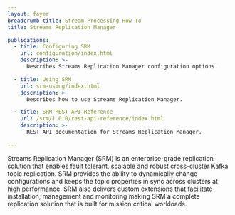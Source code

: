 ```yaml
---
layout: foyer
breadcrumb-title: Stream Processing How To
title: Streams Replication Manager

publications:
  - title: Configuring SRM
    url: configuration/index.html
    description: >-
      Describes Streams Replication Manager configuration options.

  - title: Using SRM
    url: srm-using/index.html
    description: >-
      Describes how to use Streams Replication Manager.

  - title: SRM REST API Reference
    url: /srm/1.0.0/rest-api-reference/index.html
    description: >-
      REST API documentation for Streams Replication Manager.

---
```


Streams Replication Manager (SRM) is an enterprise-grade replication
solution that enables fault tolerant, scalable and robust cross-cluster
Kafka topic replication. SRM provides the ability to dynamically change
configurations and keeps the topic properties in sync across clusters at
high performance. SRM also delivers custom extensions that facilitate
installation, management and monitoring making SRM a complete
replication solution that is built for mission critical workloads.
